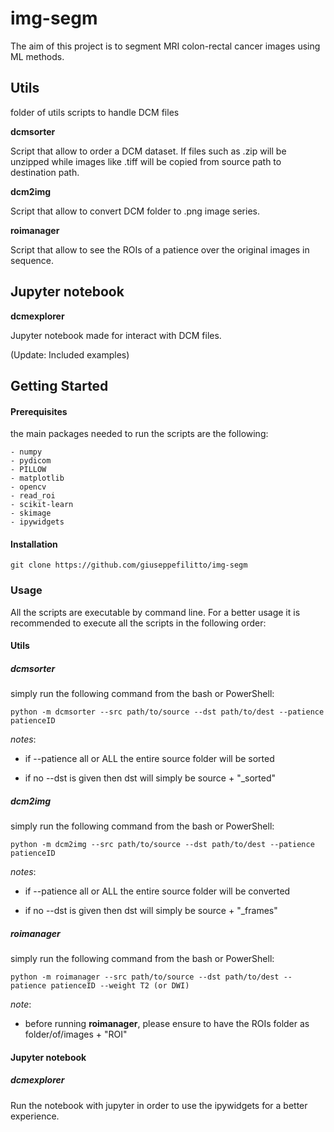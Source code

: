 # img-segm

The aim of this project is to segment MRI colon-rectal cancer images using ML methods.

## Utils

folder of utils scripts to handle DCM files

**dcmsorter**

Script that allow to order a DCM dataset. If files such as .zip will be unzipped while images like .tiff will be copied from source path to destination path.


**dcm2img**

Script that allow to convert DCM folder to .png image series.

**roimanager**

Script that allow to see the ROIs of a patience over the original images in sequence.
## Jupyter notebook
**dcmexplorer**

Jupyter notebook made for interact with DCM files. 

(Update: Included examples)

## Getting Started

#### Prerequisites

the main packages needed to run the scripts are the following:
```
- numpy
- pydicom
- PILLOW
- matplotlib
- opencv
- read_roi
- scikit-learn
- skimage
- ipywidgets
```
#### Installation
```
git clone https://github.com/giuseppefilitto/img-segm
```

### Usage

All the scripts are executable by command line. For a better usage it is recommended to execute all the scripts in the following order:

#### Utils
##### dcmsorter

simply run the following command from the bash or PowerShell:

```
python -m dcmsorter --src path/to/source --dst path/to/dest --patience patienceID
```

_notes_:

* if --patience all or ALL the entire source folder will be sorted

* if no --dst is given then dst will simply be source + "_sorted"

##### dcm2img

simply run the following command from the bash or PowerShell:

```
python -m dcm2img --src path/to/source --dst path/to/dest --patience patienceID
```
_notes_:

* if --patience all or ALL the entire source folder will be converted

* if no --dst is given then dst will simply be source + "_frames"


##### roimanager

simply run the following command from the bash or PowerShell:

```
python -m roimanager --src path/to/source --dst path/to/dest --patience patienceID --weight T2 (or DWI)
```

_note_:

* before running **roimanager**, please ensure to have the ROIs folder as folder/of/images + "ROI"

#### Jupyter notebook
##### dcmexplorer

Run the notebook with jupyter in order to use the ipywidgets for a better experience. 


